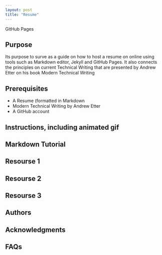 ```yaml
---
layout: post
title: "Resume"
---
```

GitHub Pages



## Purpose
Its purpose to surve as a guide on how to host a resume on online using tools such as Markdown editor, Jekyll and GitHub Pages. It also connects the principles on current Technical Writing that are presented by Andrew Etter on his book Modern Technical Writing


## Prerequisites
- A Resume (formatted in Markdown
- Modern Technical Writing by Andrew Etter
- A GitHub account


## Instructions, including animated gif



## Markdown Tutorial



## Resourse 1



## Resourse 2



## Resourse 3



## Authors 



## Acknowledgments



## FAQs


